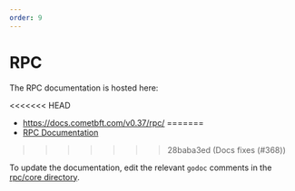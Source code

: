 ```yaml
---
order: 9
---
```


# RPC

The RPC documentation is hosted here:

<<<<<<< HEAD
- <https://docs.cometbft.com/v0.37/rpc/>
=======
- [RPC Documentation](https://docs.cometbft.com/main/rpc)
>>>>>>> 28baba3ed (Docs fixes (#368))

To update the documentation, edit the relevant `godoc` comments in the [rpc/core directory](https://github.com/cometbft/cometbft/blob/v0.37.x/rpc/core).
